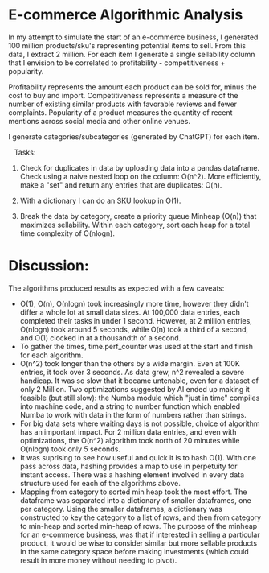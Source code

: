 # E-commerce Algorithmic Analysis


In my attempt to simulate the start of an e-commerce business, I generated 100 million products/sku's representing potential items to sell. From this data, I extract 2 million. For each item I generate a single sellability column that I envision to be correlated to profitability - competitiveness + popularity.

Profitability represents the amount each product can be sold for, minus the cost to buy and import. Competitiveness represents a measure of the number of existing similar products with favorable reviews and fewer complaints. Popularity of a product measures the quantity of recent mentions across social media and other online venues.

I generate categories/subcategories (generated by ChatGPT) for each item.

  
Tasks: 

1. Check for duplicates in data by uploading data into a pandas dataframe. Check using a naive nested loop on the column: O(n^2). More efficiently, make a "set" and return any entries that are duplicates: O(n). 

2. With a dictionary I can do an SKU lookup in O(1).

3. Break the data by category, create a priority queue Minheap (O(n)) that maximizes sellability. Within each category, sort each heap for a total time complexity of O(nlogn).


# Discussion:

The algorithms produced results as expected with a few caveats:
- O(1), O(n), O(nlogn) took increasingly more time, however they didn't differ a whole lot at small data sizes. At 100,000 data entries, each completed their tasks in under 1 second. However, at 2 million entries, O(nlogn) took around 5 seconds, while O(n) took a third of a second, and O(1) clocked in at a thousandth of a second.
- To gather the times, time.perf_counter was used at the start and finish for each algorithm.
- O(n^2) took longer than the others by a wide margin. Even at 100K entries, it took over 3 seconds. As data grew, n^2 revealed a severe handicap. It was so slow that it became untenable, even for a dataset of only 2 Million. Two optimizations suggested by AI ended up making it feasible (but still slow): the Numba module which "just in time" compiles into machine code, and a string to number function which enabled Numba to work with data in the form of numbers rather than strings.
- For big data sets where waiting days is not possible, choice of algorithm has an important impact. For 2 million data entries, and even with optimizations, the O(n^2) algorithm took north of 20 minutes while O(nlogn) took only 5 seconds. 
- It was suprising to see how useful and quick it is to hash O(1). With one pass across data, hashing provides a map to use in perpetuity for instant access. There was a hashing element involved in every data structure used for each of the algorithms above.
- Mapping from category to sorted min heap took the most effort. The dataframe was separated into a dictionary of smaller dataframes, one per category. Using the smaller dataframes, a dictionary was constructed to key the category to a list of rows, and then from category to min-heap and sorted min-heap of rows. The purpose of the minheap for an e-commerce business, was that if interested in selling a particular product, it would be wise to consider similar but more sellable products in the same category space before making investments (which could result in more money without needing to pivot).

